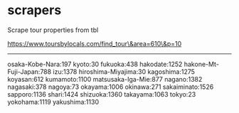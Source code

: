 # scrapers

Scrape tour properties from tbl


https://www.toursbylocals.com/find_tour\&area=610\&p=10

--------------------

osaka-Kobe-Nara:197
kyoto:30
fukuoka:438
hakodate:1252
hakone-Mt-Fuji-Japan:788
izu:1378
hiroshima-Miyajima:30
kagoshima:1275
koyasan:612
kumamoto:1100
matsusaka-Iga-Mie:877
nagano:1382
nagasaki:378
nagoya:73
okayama:1006
okinawa:271
sakaiminato:1526
sapporo:1136
shari:1424
shizuoka:1360
takayama:1063
tokyo:23
yokohama:1119
yakushima:1130


